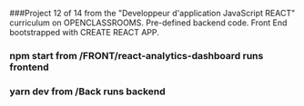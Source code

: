 ###Project 12 of 14 from the "Developpeur d'application JavaScript REACT" curriculum on OPENCLASSROOMS.
Pre-defined backend code. Front End bootstrapped with CREATE REACT APP.

### npm start from /FRONT/react-analytics-dashboard runs frontend

### yarn dev from /Back runs backend
